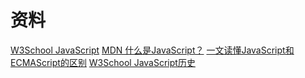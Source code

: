 # 资料
[W3School JavaScript](http://www.w3school.com.cn/js/js_intro.asp)
[MDN 什么是JavaScript？](https://developer.mozilla.org/zh-CN/docs/Learn/JavaScript/First_steps/What_is_JavaScript)
[一文读懂JavaScript和ECMAScript的区别](http://developer.51cto.com/art/201711/557514.htm)
[W3School JavaScript历史](http://www.w3school.com.cn/js/pro_js_history.asp)